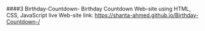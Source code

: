 ﻿####3 Birthday-Countdown-
Birthday Countdown Web-site using HTML, CSS, JavaScript
live Web-site link: https://shanta-ahmed.github.io/Birthday-Countdown-/
